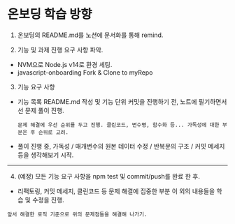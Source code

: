 # 온보딩 학습 방향

1. 온보딩의 README.md를 노션에 문서화를 통해 remind.

2. 기능 및 과제 진행 요구 사항 파악.

- NVM으로 Node.js v14로 환경 세팅.
- javascript-onboarding Fork & Clone to myRepo

3. 기능 요구 사항

- 기능 목록 README.md 작성 및 기능 단위 커밋을 진행하기 전, 노트에 필기하면서 선 문제 풀이 진행.
  ```
  문제 해결에 우선 순위를 두고 진행. 클린코드, 변수명, 함수화 등... 가독성에 대한 부분은 후 순위로 고려.
  ```
- 풀이 진행 중, 가독성 / 매개변수의 원본 데이터 수정 / 반복문의 구조 / 커밋 메세지 등을 생각해보기 시작.

---

4. (예정) 모든 기능 요구 사항을 npm test 및 commit/push를 완료 한 후.

- 리팩토링, 커밋 메세지, 클린코드 등 문제 해결에 집중한 부분 이 외의 내용들을 학습 및 수정을 진행.

```
앞서 해결한 로직 기준으로 위의 문제점들을 해결해 나가기.
```
